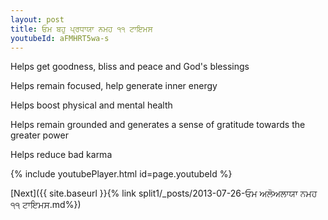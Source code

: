 ```yaml
---
layout: post
title: ਓਮ ਬਹੁ ਪ੍ਰਧਾਯਾ ਨਮਹ ੧੧ ਟਾਇਮਸ
youtubeId: aFMHRT5wa-s
---
```

 
 
Helps get goodness, bliss and peace and God's blessings
 
Helps remain focused, help generate inner energy 
 
Helps boost physical and mental health 
 
Helps remain grounded and generates a sense of gratitude towards the greater power 
 
Helps reduce bad karma
 
 
 
 


{% include youtubePlayer.html id=page.youtubeId %}
 
[Next]({{ site.baseurl }}{% link  split1/_posts/2013-07-26-ਓਮ ਅਲੋਅਲਾਯਾ ਨਮਹ ੧੧ ਟਾਇਮਸ.md%})
 
